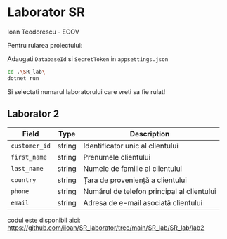 ﻿# Laborator SR
Ioan Teodorescu - EGOV

Pentru rularea proiectului:

Adaugati `DatabaseId` si `SecretToken` in `appsettings.json`

```bash
cd .\SR_lab\
dotnet run
```
Si selectati numarul laboratorului care vreti sa fie rulat!

## Laborator 2
| Field | Type | Description                               |
|-------|------|-------------------------------------------|
| `customer_id` | string | Identificator unic al clientului          |
| `first_name`  | string | Prenumele clientului                      |
| `last_name`   | string | Numele de familie al clientului           |
| `country`     | string | Țara de proveniență a clientului          |
| `phone`       | string | Numărul de telefon principal al clientului |
| `email`       | string | Adresa de e-mail asociată clientului      |

codul este disponibil aici: https://github.com/iioan/SR_laborator/tree/main/SR_lab/SR_lab/lab2 
